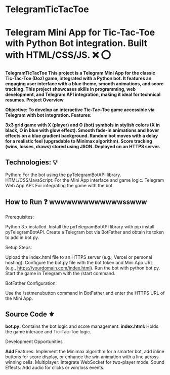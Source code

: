 # TelegramTicTacToe
<h1>Telegram Mini App for Tic-Tac-Toe with Python Bot integration. Built with HTML/CSS/JS. ❌ ⭕️</h1>
<h4>
TelegramTicTacToe
This project is a Telegram Mini App for the classic Tic-Tac-Toe (Doz) game, integrated with a Python bot. It features an engaging user interface with a blue theme, smooth animations, and score tracking. This project showcases skills in programming, web development, and Telegram API integration, making it ideal for technical resumes.
Project Overview

Objective: To develop an interactive Tic-Tac-Toe game accessible via Telegram with bot integration.
Features:

3x3 grid game with X (player) and O (bot) symbols in stylish colors (X in black, O in blue with glow effect).
Smooth fade-in animations and hover effects on a blue gradient background.
Random bot moves with a delay for a realistic feel (upgradable to Minimax algorithm).
Score tracking (wins, losses, draws) stored using JSON.
Deployed on an HTTPS server.


<h2>Technologies: 💡 </h2>

Python: For the bot using the pyTelegramBotAPI library.
HTML/CSS/JavaScript: For the Mini App interface and game logic.
Telegram Web App API: For integrating the game with the bot.



<h2>How to Run ❓ wwwwwwwwwwwwwsswww</h2>

Prerequisites:

Python 3.x installed.
Install the pyTelegramBotAPI library with pip install pyTelegramBotAPI.
Create a Telegram bot via BotFather and obtain its token to add in bot.py.


Setup Steps:

Upload the index.html file to an HTTPS server (e.g., Vercel or personal hosting).
Configure the bot.py file with the bot token and Mini App URL (e.g., https://yourdomain.com/index.html).
Run the bot with python bot.py.
Start the game in Telegram with the /start command.


BotFather Configuration:

Use the /setmenubutton command in BotFather and enter the HTTPS URL of the Mini App.



<h2>Source Code ⚜️ </h2>  

<b>bot.py:</b> Contains the bot logic and score management.
<b> index.html: </b> Holds the game interace and Tic-Tac-Toe logic.

Development Opportunities

<b> Add </b>  Features: Implement the Minimax algorithm for a smarter bot, add inline buttons for score display, or enhance the win animation with a line across winning cells.
Multiplayer: Integrate WebSocket for two-player mode.
Sound Effects: Add audio for clicks or win/loss events.



</h4>
